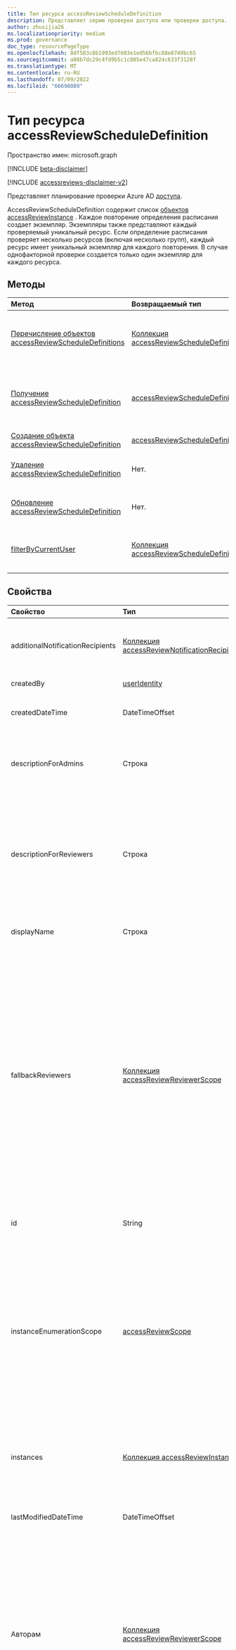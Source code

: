 ```yaml
---
title: Тип ресурса accessReviewScheduleDefinition
description: Представляет серию проверки доступа или проверки доступа.
author: zhusijia26
ms.localizationpriority: medium
ms.prod: governance
doc_type: resourcePageType
ms.openlocfilehash: 8df583c8b1993ed7603e1ed56bfbc88e8749bc65
ms.sourcegitcommit: a08b7dc29c4fd9b5c1c805e47ca824c633f3128f
ms.translationtype: MT
ms.contentlocale: ru-RU
ms.lasthandoff: 07/09/2022
ms.locfileid: "66698089"
---
```

# <a name="accessreviewscheduledefinition-resource-type"></a>Тип ресурса accessReviewScheduleDefinition

Пространство имен: microsoft.graph

[!INCLUDE [beta-disclaimer](../../includes/beta-disclaimer.md)]

[!INCLUDE [accessreviews-disclaimer-v2](../../includes/accessreviews-disclaimer-v2.md)]

Представляет планирование проверки Azure AD [доступа](accessreviewsv2-overview.md). 

AccessReviewScheduleDefinition содержит список [объектов accessReviewInstance](accessreviewinstance.md) . Каждое повторение определения расписания создает экземпляр. Экземпляры также представляют каждый проверяемый уникальный ресурс. Если определение расписания проверяет несколько ресурсов (включая несколько групп), каждый ресурс имеет уникальный экземпляр для каждого повторения. В случае однофакторной проверки создается только один экземпляр для каждого ресурса.

## <a name="methods"></a>Методы

| Метод           | Возвращаемый тип    |Описание|
|:---------------|:--------|:----------|
|[Перечисление объектов accessReviewScheduleDefinitions](../api/accessreviewset-list-definitions.md) | [Коллекция accessReviewScheduleDefinition](accessreviewscheduledefinition.md) | Выводит список всех элементов accessReviewScheduleDefinition. Не включает связанные объекты accessReviewInstance в результаты. |
|[Получение accessReviewScheduleDefinition](../api/accessreviewscheduledefinition-get.md) | [accessReviewScheduleDefinition](accessreviewscheduledefinition.md) | Получение объекта accessReviewScheduleDefinition с указанным **идентификатором**. Не включает связанные объекты accessReviewInstance в результаты. |
|[Создание объекта accessReviewScheduleDefinition](../api/accessreviewset-post-definitions.md) | [accessReviewScheduleDefinition](accessreviewscheduledefinition.md) | Создайте новый accessReviewScheduleDefinition. |
|[Удаление accessReviewScheduleDefinition](../api/accessreviewscheduledefinition-delete.md) | Нет. | Удаление объекта accessReviewScheduleDefinition с указанным **идентификатором**. |
|[Обновление accessReviewScheduleDefinition](../api/accessreviewscheduledefinition-update.md) | Нет. | Обновление свойств объекта accessReviewScheduleDefinition с указанным **идентификатором**. |
|[filterByCurrentUser](../api/accessreviewscheduledefinition-filterbycurrentuser.md)|[Коллекция accessReviewScheduleDefinition](../resources/accessreviewscheduledefinition.md)|Извлекает все определения, для которых вызывающий пользователь является рецензентом в одном или нескольких экземплярах.|

## <a name="properties"></a>Свойства
| Свойство | Тип | Описание |
| :------------------| :-------------- | :---------- |
| additionalNotificationRecipients   |[Коллекция accessReviewNotificationRecipientItem](../resources/accessReviewNotificationRecipientItem.md)| Определяет список дополнительных пользователей или участников группы, которые будут получать уведомления о ходе проверки доступа. |
| createdBy  |[userIdentity](../resources/useridentity.md)  | Пользователь, создавший эту проверку. Только для чтения. |
| createdDateTime  |DateTimeOffset  | Метка времени создания ряда проверки доступа. Поддерживает `$select`. Только для чтения. |
| descriptionForAdmins  |Строка  |  Описание, предоставленное авторами проверки, чтобы предоставить администраторам дополнительный контекст проверки. Поддерживает `$select`. |
| descriptionForReviewers |Строка | Описание, предоставленное авторами проверки, чтобы предоставить рецензентам дополнительный контекст проверки. Рецензенты будут видеть это описание в сообщении электронной почты, отправляемом им с запросом на проверку. Уведомления по электронной почте поддерживают до 256 символов. Поддерживает `$select`. |
| displayName | Строка   | Имя серии проверки доступа. Поддерживает `$select` и `$orderBy`. Требуется при создании. |
| fallbackReviewers   |[Коллекция accessReviewReviewerScope](../resources/accessreviewreviewerscope.md)| Эта коллекция областей рецензента используется для определения списка резервных рецензентов. Эти резервные рецензенты будут получать уведомления о том, что нужно принять меры, если пользователи не найдены в указанном списке рецензентов. Это может произойти, если владелец группы указан в качестве рецензента, но владелец группы не существует, или руководитель указан в качестве рецензента, но руководитель пользователя не существует. См [. accessReviewReviewerScope](accessreviewreviewerscope.md). Заменяет **backupReviewers**. Поддерживает `$select`. <br/><br/>**ПРИМЕЧАНИЕ:** Значение этого свойства будет игнорироваться, если резервные рецензенты назначаются через **свойство stageSettings** . |
| id | String | Уникальный идентификатор проверки доступа, назначаемого компонентом. Поддерживает `$select`. Только для чтения.|
| instanceEnumerationScope|[accessReviewScope](../resources/accessreviewscope.md)  | Это свойство необходимо при проверке доступа гостевых пользователей во всех группах Microsoft 365 и определяет, какие группы Microsoft 365 проверяются. Каждая группа станет уникальным **объектом accessReviewInstance** серии проверки доступа.  Сведения о поддерживаемых областях см. [в разделе accessReviewScope](accessreviewscope.md). Поддерживает `$select`. Примеры параметров настройки instanceEnumerationScope см. в разделе "Настройка области определения проверки доступа с помощью microsoft [API Graph"](/graph/accessreviews-scope-concept). |
| instances |[Коллекция accessReviewInstance](../resources/accessreviewinstance.md)|  Набор экземпляров проверок доступа для этой серии проверок доступа. Проверки доступа, которые не повторялись, будут иметь только один экземпляр; в противном случае имеется экземпляр для каждого повторения. |
| lastModifiedDateTime | DateTimeOffset   | Метка времени последнего изменения ряда проверки доступа. Поддерживает `$select`. Только для чтения.|
| Авторам   |[Коллекция accessReviewReviewerScope](../resources/accessreviewreviewerscope.md)| Эта коллекция областей проверки доступа используется для определения рецензентов. Свойство рецензентов можно обновить только в том случае, если отдельные пользователи назначены рецензентами. Требуется при создании. Поддерживает `$select`. Примеры параметров назначения рецензентов см. в статье "Назначение рецензентов определению проверки доступа с [помощью microsoft API Graph"](/graph/accessreviews-reviewers-concept). <br/><br/>**ПРИМЕЧАНИЕ:** Значение этого свойства будет игнорироваться, если рецензенты назначаются через **свойство stageSettings** .  |
| область  |[accessReviewScope](../resources/accessreviewscope.md)  | Определяет сущности, доступ к которых проверяется. Сведения о поддерживаемых областях см. [в разделе accessReviewScope](accessreviewscope.md). Требуется при создании. Поддерживает и `$select` `$filter` (`contains` только). Примеры параметров настройки области см. в статье "Настройка области определения проверки доступа с помощью microsoft [API Graph"](/graph/accessreviews-scope-concept). |
|stageSettings|[Коллекция accessReviewStageSettings](../resources/accessreviewstagesettings.md)| Требуется только для многоэтабной проверки доступа для определения этапов и их параметров. Каждый экземпляр проверки можно разбить на три последовательных этапа, где каждый этап может иметь отдельный набор рецензентов, резервных рецензентов и параметров. Этапы будут создаваться последовательно на основе свойства **dependsOn** . Необязательное.  <br/><br/>Если это свойство определено, его параметры используются вместо соответствующих параметров в объекте [accessReviewScheduleDefinition](accessreviewscheduledefinition.md) и его **параметров, рецензентов** и **свойств fallbackReviewers**.  |
| settings  |[accessReviewScheduleSettings](../resources/accessreviewschedulesettings.md)| Параметры для ряда проверки доступа см. определение типа ниже. Поддерживает `$select`. Требуется при создании. |
| status  |String   | Это поле только для чтения указывает состояние проверки доступа. Типичные состояния: `Initializing`, `NotStarted`, `Starting`, `InProgress`, `Completing`, , `Completed`, и `AutoReviewed``AutoReviewing`.  <br>Поддерживает , `$select``$orderby`и `$filter` (`eq`только). Только для чтения. |
| backupReviewers (не рекомендуется) |[Коллекция accessReviewReviewerScope](../resources/accessreviewreviewerscope.md)| Эта коллекция областей рецензента используется для определения списка резервных рецензентов. Эти резервные рецензенты будут получать уведомления о том, что нужно принять меры, если пользователи не найдены в указанном списке рецензентов. Это может произойти, если владелец группы указан в качестве рецензента, но владелец группы не существует, или руководитель указан в качестве рецензента, но руководитель пользователя не существует.  Поддерживает `$select`. <br>**Примечание:** Это свойство заменено **на fallbackReviewers**. Однако указание **backupReviewers** или **fallbackReviewers** автоматически заполняет те же значения другим свойством. |


## <a name="relationships"></a>Связи

| Связь | Тип   |Описание|
|:---------------|:--------|:----------|
| `instances`               |[Коллекция accessReviewInstance](accessreviewinstance.md)         | Если это `accessReviewScheduleDefinition` повторяющаяся проверка доступа, экземпляры представляют каждое повторение. Повторная проверка будет иметь только один экземпляр. Экземпляры также представляют каждый уникальный ресурс, проверяемого в `accessReviewScheduleDefinition`. Если проверка содержит несколько ресурсов и несколько экземпляров, каждый ресурс будет иметь уникальный экземпляр для каждого повторения. |

## <a name="json-representation"></a>Представление JSON
Ниже указано представление ресурса в формате JSON.
<!-- {
  "blockType": "resource",
  "keyProperty": "id",
  "@odata.type": "microsoft.graph.accessReviewScheduleDefinition",
  "openType": false
}
-->
``` json
{
  "@odata.type": "#microsoft.graph.accessReviewScheduleDefinition",
  "id": "String (identifier)",
  "displayName": "String",
  "createdDateTime": "String (timestamp)",
  "lastModifiedDateTime": "String (timestamp)",
  "status": "String",
  "descriptionForAdmins": "String",
  "descriptionForReviewers": "String",
  "createdBy": {
    "@odata.type": "microsoft.graph.userIdentity"
  },
  "scope": {
    "@odata.type": "microsoft.graph.accessReviewScope"
  },
  "reviewers": [
    {
      "@odata.type": "microsoft.graph.accessReviewReviewerScope"
    }
  ],
  "fallbackReviewers": [
    {
      "@odata.type": "microsoft.graph.accessReviewReviewerScope"
    }
  ],
  "backupReviewers": [
    {
      "@odata.type": "microsoft.graph.accessReviewReviewerScope"
    }
  ],
  "instanceEnumerationScope": {
    "@odata.type": "microsoft.graph.accessReviewScope"
  },
  "stageSettings": [
    {
      "@odata.type": "microsoft.graph.accessReviewStageSettings"
    }
  ],
  "settings": {
    "@odata.type": "microsoft.graph.accessReviewScheduleSettings"
  },
  "additionalNotificationRecipients": [
    {
        "@odata.type": "microsoft.graph.accessReviewNotificationRecipientItem"
    }
  ]
}
```
